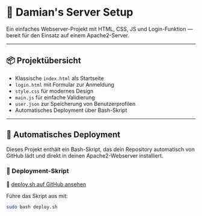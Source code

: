 # 🔐 Damian's Server Setup

Ein einfaches Webserver-Projekt mit HTML, CSS, JS und Login-Funktion — bereit für den Einsatz auf einem Apache2-Server.

---

## 📦 Projektübersicht

- Klassische `index.html` als Startseite
- `login.html` mit Formular zur Anmeldung
- `style.css` für modernes Design
- `main.js` für einfache Validierung
- `user.json` zur Speicherung von Benutzerprofilen
- Automatisches Deployment über Bash-Skript

---

## 🚀 Automatisches Deployment

Dieses Projekt enthält ein Bash-Skript, das dein Repository automatisch von GitHub lädt und direkt in deinen Apache2-Webserver installiert.

### 📄 Deployment-Skript

🔗 [deploy.sh auf GitHub ansehen](https://github.com/Dammo44/server/blob/main/deploy.sh)

Führe das Skript aus mit:

```bash
sudo bash deploy.sh
